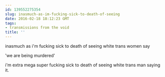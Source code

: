 ```yaml
---
id: 139552275354
slug: inasmuch-as-im-fucking-sick-to-death-of-seeing
date: 2016-02-18 18:12:23 GMT
tags:
- transmissions from the void
title: ''
---
```


inasmuch as i'm fucking sick to death of seeing white trans women say

'we are being murdered'

i'm extra mega super fucking sick to death of seeing white trans man saying it.